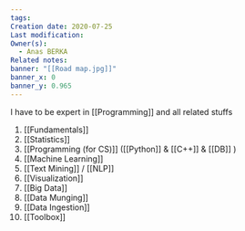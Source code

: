 ```yaml
---
tags: 
Creation date: 2020-07-25
Last modification: 
Owner(s):
  - Anas BERKA
Related notes: 
banner: "[[Road map.jpg]]"
banner_x: 0
banner_y: 0.965
---
```

 I have to be expert in [[Programming]] and all related stuffs


1. [[Fundamentals]]
2. [[Statistics]]
3. [[Programming (for CS)]] ([[Python]] & [[C++]] & [[DB]] )
4. [[Machine Learning]]
5. [[Text Mining]] / [[NLP]]
6. [[Visualization]]
7. [[Big Data]]
8. [[Data Munging]]
9. [[Data Ingestion]]
10. [[Toolbox]]
